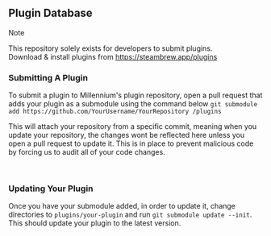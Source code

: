 
## Plugin Database

> [!NOTE]
> This repository solely exists for developers to submit plugins.<br>
> Download & install plugins from https://steambrew.app/plugins

### Submitting A Plugin

To submit a plugin to Millennium's plugin repository, open a pull request that adds your plugin as a submodule using the command below
`git submodule add https://github.com/YourUsername/YourRepository /plugins`

This will attach your repository from a specific commit, meaning when you update your repository, the changes wont be reflected here unless you open a pull request to update it. 
This is in place to prevent malicious code by forcing us to audit all of your code changes. 

&nbsp;

### Updating Your Plugin

Once you have your submodule added, in order to update it,
change directories to `plugins/your-plugin` and run `git submodule update --init`.
This should update your plugin to the latest version.
